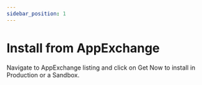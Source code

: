 ```yaml
---
sidebar_position: 1
---
```


# Install from AppExchange

Navigate to AppExchange listing and click on Get Now to install in Production or a Sandbox.
